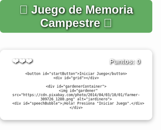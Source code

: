<!DOCTYPE html>
<html lang="es">
<head>
  <meta charset="UTF-8">
  <title>Juego de Memoria Campestre</title>
  <style>
    body {
      font-family: Arial, sans-serif;
      text-align: center;
      background: url("https://cdn.pixabay.com/photo/2015/09/02/12/25/field-918531_1280.jpg") no-repeat center center fixed;
      background-size: cover;
      margin: 0;
      padding: 0;
    }

    header.appbar {
      background: rgba(0, 100, 0, 0.8);
      padding: 15px;
    }

    header.appbar h2 {
      margin: 0;
      font-size: 2.4rem;          /* más grande */
      color: #ffffff;             /* blanco puro */
      text-shadow: 2px 2px 6px #000; /* sombra para contraste */
      background: rgba(34,139,34,0.7); /* verde campestre semitransparente */
      padding: 10px 18px;
      border-radius: 10px;
    }

    .hud {
      display: flex;
      justify-content: space-between;
      align-items: center;
      gap: 12px;
      margin-bottom: 10px;
      font-size: 1.4rem;          /* más grande */
      font-weight: bold;          /* más grueso */
      color: #ffffff;             /* blanco */
      text-shadow: 2px 2px 5px #000; /* contraste sobre el fondo */
      padding: 0 20px;
    }

    #gameContainer {
      max-width: 600px;
      margin: auto;
      background: rgba(255, 255, 255, 0.85);
      padding: 20px;
      border-radius: 15px;
      box-shadow: 0 4px 15px rgba(0,0,0,0.3);
    }

    #grid {
      display: grid;
      grid-template-columns: repeat(4, 80px);
      grid-gap: 12px;
      justify-content: center;
      margin-top: 20px;
    }

    .cell {
      width: 80px;
      height: 80px;
      font-size: 2rem;
      display: flex;
      align-items: center;
      justify-content: center;
      background-color: #e0ffe0;
      border: 2px solid #3b7a3b;
      border-radius: 12px;
      cursor: pointer;
      transition: transform 0.2s, background-color 0.3s;
    }

    .cell:active {
      transform: scale(0.9);
      background-color: #c8f7c5;
    }

    #gardenerContainer {
      display: flex;
      align-items: flex-end;
      justify-content: center;
      margin-top: 20px;
      gap: 15px;
    }

    #gardener {
      width: 120px;
      height: auto;
    }

    #speechBubble {
      background: #fff8dc;
      border: 2px solid #000;
      padding: 14px 20px;
      border-radius: 15px;
      max-width: 320px;
      font-size: 1.4rem;     /* más grande */
      font-weight: bold;     /* negrita */
      text-shadow: 1px 1px 3px #00000040; /* sombra suave */
      position: relative;
      transition: background 0.3s;
    }

    #speechBubble.error {
      background: #ff1a1a;   /* rojo fuerte */
      color: white;
      font-weight: bold;
    }

    #speechBubble::after {
      content: "";
      position: absolute;
      bottom: -15px;
      left: 30px;
      border-width: 15px 15px 0;
      border-style: solid;
      border-color: #fff8dc transparent transparent transparent;
    }

    #speechBubble.error::after {
      border-color: #ff1a1a transparent transparent transparent;
    }

    #startButton {
      padding: 12px 24px;
      font-size: 1.2rem;
      background: #3b7a3b;
      color: white;
      border: none;
      border-radius: 10px;
      cursor: pointer;
      transition: background 0.3s, transform 0.2s;
      margin-top: 15px;
    }

    #startButton:hover {
      background: #2d5a2d;
      transform: scale(1.05);
    }
  </style>
</head>
<body>
  <header class="appbar">
    <h2>🌱 Juego de Memoria Campestre 🌱</h2>
  </header>

  <div id="gameContainer">
    <div class="hud">
      <div id="lives">❤️❤️❤️</div>
      <div id="score">Puntos: 0</div>
    </div>

    <button id="startButton">Iniciar Juego</button>
    <div id="grid"></div>

    <div id="gardenerContainer">
      <img id="gardener" src="https://cdn.pixabay.com/photo/2014/04/03/10/01/farmer-309726_1280.png" alt="jardinero">
      <div id="speechBubble">¡Hola! Presiona "Iniciar Juego".</div>
    </div>
  </div>

  <script>
    const startButton = document.getElementById("startButton");
    const grid = document.getElementById("grid");
    const speechBubble = document.getElementById("speechBubble");
    const livesDisplay = document.getElementById("lives");
    const scoreDisplay = document.getElementById("score");

    const fruits = ["🍎","🍐","🍊","🍌","🍇","🍉","🍓","🍒"];

    const successSound = new Audio("https://actions.google.com/sounds/v1/cartoon/wood_plank_flicks.ogg");
    const errorSound = new Audio("https://actions.google.com/sounds/v1/cartoon/clang_and_wobble.ogg");

    let sequence = [];
    let playerSequence = [];
    let round = 0;
    let lives = 3;
    let score = 0;
    let acceptingInput = false;

    function updateLives() {
      livesDisplay.textContent = "❤️".repeat(lives);
    }

    function updateScore() {
      scoreDisplay.textContent = "Puntos: " + score;
    }

    function showMessage(message, isError = false) {
      speechBubble.textContent = message;
      if (isError) {
        speechBubble.classList.add("error");
        setTimeout(() => {
          speechBubble.classList.remove("error");
          speechBubble.textContent = "Intenta de nuevo la secuencia.";
        }, 3000);
      } else {
        setTimeout(() => {
          speechBubble.textContent = "";
        }, 3000);
      }
    }

    function getRoundMessage(round) {
      if (round === 1) return "🌱 Ronda 1: ¡A sembrar las frutas!";
      if (round === 2) return "🍎 Ronda 2: ¡A cosechar las frutas!";
      if (round === 3) return "🧺 Ronda 3: ¡A juntar la cosecha!";
      return `Ronda ${round}`;
    }

    function startGame() {
      sequence = [];
      playerSequence = [];
      round = 0;
      lives = 3;
      score = 0;
      updateLives();
      updateScore();
      showMessage("¡Comencemos el juego!");
      nextRound();
    }

    function nextRound() {
      round++;
      playerSequence = [];

      let cellsCount = 4;
      if (round === 2) cellsCount = 6;
      if (round >= 3) cellsCount = 8;

      grid.innerHTML = "";
      grid.style.gridTemplateColumns = `repeat(${cellsCount}, 80px)`;
      for (let i = 0; i < cellsCount; i++) {
        const cell = document.createElement("div");
        cell.classList.add("cell");
        cell.textContent = fruits[i % fruits.length];
        cell.addEventListener("click", () => handlePlayerInput(i));
        grid.appendChild(cell);
      }

      sequence.push(Math.floor(Math.random() * cellsCount));
      showMessage(getRoundMessage(round));
      playSequence();
    }

    function playSequence() {
      acceptingInput = false;
      let i = 0;
      const interval = setInterval(() => {
        const index = sequence[i];
        const cell = grid.children[index];
        cell.style.backgroundColor = "#ffff99";
        successSound.play();
        setTimeout(() => {
          cell.style.backgroundColor = "#e0ffe0";
        }, 500);
        i++;
        if (i >= sequence.length) {
          clearInterval(interval);
          acceptingInput = true;
        }
      }, 1000);
    }

    function handlePlayerInput(index) {
      if (!acceptingInput) return;
      const cell = grid.children[index];
      playerSequence.push(index);

      cell.style.backgroundColor = "#add8e6";
      successSound.play();
      setTimeout(() => {
        cell.style.backgroundColor = "#e0ffe0";
      }, 300);

      if (playerSequence[playerSequence.length - 1] !== sequence[playerSequence.length - 1]) {
        lives--;
        updateLives();
        errorSound.play();
        if (lives <= 0) {
          showMessage("😢 ¡Te has quedado sin vidas! Fin del juego.", true);
          acceptingInput = false;
          return;
        }
        showMessage("❌ Te equivocaste. Intenta de nuevo.", true);
        playerSequence = [];
        setTimeout(playSequence, 1500);
        return;
      }

      if (playerSequence.length === sequence.length) {
        score += 10;
        updateScore();
        setTimeout(nextRound, 1500);
      }
    }

    startButton.addEventListener("click", startGame);
  </script>
</body>
</html>
